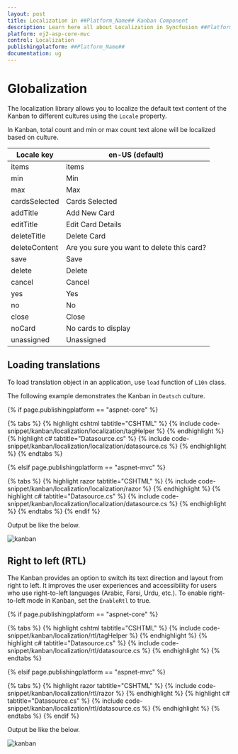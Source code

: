 ```yaml
---
layout: post
title: Localization in ##Platform_Name## Kanban Component
description: Learn here all about Localization in Syncfusion ##Platform_Name## Kanban component and more.
platform: ej2-asp-core-mvc
control: Localization
publishingplatform: ##Platform_Name##
documentation: ug
---
```



# Globalization

The localization library allows you to localize the default text content of the Kanban to different cultures using the `Locale` property.

In Kanban, total count and min or max count text alone will be localized based on culture.

| Locale key | en-US (default)  |
|------|------|
| items |  items |
| min |  Min |
| max |  Max |
| cardsSelected | Cards Selected |
| addTitle | Add New Card |
| editTitle | Edit Card Details |
| deleteTitle | Delete Card |
| deleteContent | Are you sure you want to delete this card? |
| save | Save |
| delete | Delete |
| cancel | Cancel |
| yes | Yes |
| no | No |
| close | Close |
| noCard | No cards to display |
| unassigned | Unassigned |

## Loading translations

To load translation object in an application, use `load` function of `L10n` class.

The following example demonstrates the Kanban in `Deutsch` culture.

{% if page.publishingplatform == "aspnet-core" %}

{% tabs %}
{% highlight cshtml tabtitle="CSHTML" %}
{% include code-snippet/kanban/localization/localization/tagHelper %}
{% endhighlight %}
{% highlight c# tabtitle="Datasource.cs" %}
{% include code-snippet/kanban/localization/localization/datasource.cs %}
{% endhighlight %}
{% endtabs %}

{% elsif page.publishingplatform == "aspnet-mvc" %}

{% tabs %}
{% highlight razor tabtitle="CSHTML" %}
{% include code-snippet/kanban/localization/localization/razor %}
{% endhighlight %}
{% highlight c# tabtitle="Datasource.cs" %}
{% include code-snippet/kanban/localization/localization/datasource.cs %}
{% endhighlight %}
{% endtabs %}
{% endif %}



Output be like the below.

![kanban](./images/localization.PNG)

## Right to left (RTL)

The Kanban provides an option to switch its text direction and layout from right to left. It improves the user experiences and accessibility for users who use right-to-left languages (Arabic, Farsi, Urdu, etc.). To enable right-to-left mode in Kanban, set the `EnableRtl` to true.

{% if page.publishingplatform == "aspnet-core" %}

{% tabs %}
{% highlight cshtml tabtitle="CSHTML" %}
{% include code-snippet/kanban/localization/rtl/tagHelper %}
{% endhighlight %}
{% highlight c# tabtitle="Datasource.cs" %}
{% include code-snippet/kanban/localization/rtl/datasource.cs %}
{% endhighlight %}
{% endtabs %}

{% elsif page.publishingplatform == "aspnet-mvc" %}

{% tabs %}
{% highlight razor tabtitle="CSHTML" %}
{% include code-snippet/kanban/localization/rtl/razor %}
{% endhighlight %}
{% highlight c# tabtitle="Datasource.cs" %}
{% include code-snippet/kanban/localization/rtl/datasource.cs %}
{% endhighlight %}
{% endtabs %}
{% endif %}



Output be like the below.

![kanban](./images/rtl.PNG)